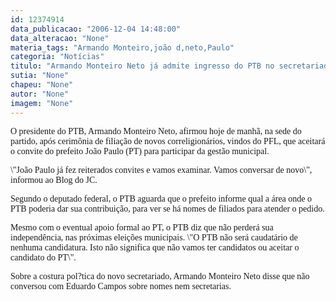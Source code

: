 ```yaml
---
id: 12374914
data_publicacao: "2006-12-04 14:48:00"
data_alteracao: "None"
materia_tags: "Armando Monteiro,joão d,neto,Paulo"
categoria: "Notícias"
titulo: "Armando Monteiro Neto já admite ingresso do PTB no secretariado de João Paulo"
sutia: "None"
chapeu: "None"
autor: "None"
imagem: "None"
---
```

<p><P><FONT face=Verdana>O presidente do PTB, Armando Monteiro Neto, afirmou hoje de manhã, na sede do partido, após cerimônia de filiação de novos correligionários, vindos do PFL, que aceitará o convite do prefeito João Paulo (PT) para participar da gestão municipal.</p>
<p> \"João Paulo já fez reiterados convites e vamos examinar. Vamos conversar de novo\", informou ao Blog do JC.</FONT></P></p>
<p><P><FONT face=Verdana>Segundo o deputado federal, o PTB aguarda que o prefeito informe qual a área onde o PTB poderia dar sua contribuição, para ver se há nomes de filiados para atender o pedido.</FONT></P></p>
<p><P><FONT face=Verdana>Mesmo com o eventual apoio formal ao PT, o PTB diz que não perderá sua independência, nas próximas eleições municipais. \"O PTB não será caudatário de nenhuma candidatura. Isto não significa que não vamos ter candidatos ou aceitar o candidato do PT\".</FONT></P></p>
<p><P><FONT face=Verdana>Sobre a costura pol?tica do novo secretariado, Armando Monteiro Neto disse que não conversou com Eduardo Campos sobre nomes nem secretarias.</FONT></P> </p>
